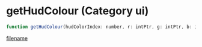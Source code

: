 # getHudColour (Category ui)

```js
function getHudColour(hudColorIndex: number, r: intPtr, g: intPtr, b: intPtr, a: intPtr): Array
```

[filename](getHudColour_m.md ':include')